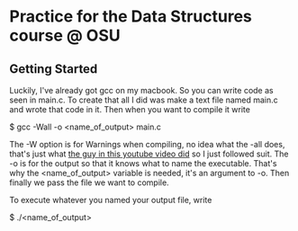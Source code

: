 # Practice for the Data Structures course @ OSU

## Getting Started
Luckily, I've already got gcc on my macbook. So you can write code as seen in 
main.c. To create that all I did was make a text file named main.c and wrote 
that code in it. Then when you want to compile it write

$ gcc -Wall -o <name\_of\_output> main.c    
    
The -W option is for Warnings when compiling, no idea what the -all does, that's just what [the guy in this youtube video did](https://youtu.be/FJSeiyOmZzM) so I just followed suit. The -o is for the output so that it knows what to name the executable. That's why the <name\_of\_output> variable is needed, it's an argument to -o. Then finally we pass the file we want to compile.

To execute whatever you named your output file, write

$ ./<name\_of\_output>
